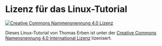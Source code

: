 # Lizenz für das Linux-Tutorial

[![Creative Commons Nammensnennung 4.0 Lizenz](https://i.creativecommons.org/l/by/4.0/88x31.png)](http://creativecommons.org/licenses/by/4.0/deed.de)

Dieses Linux-Tutorial von Thomas Erben ist unter der [Creative Commons Namensnennung 4.0 International Lizenz](http://creativecommons.org/licenses/by/4.0/deed.de) lizenisert.
